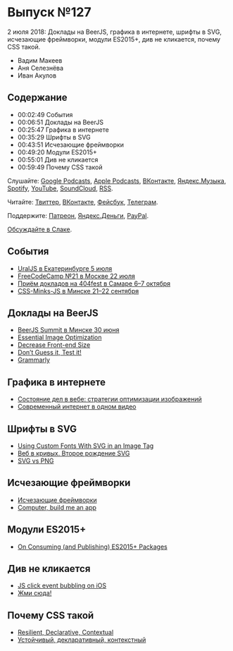 # Выпуск №127

2 июля 2018: Доклады на BeerJS, графика в интернете, шрифты в SVG, исчезающие фреймворки, модули ES2015+, див не кликается, почему CSS такой.

- Вадим Макеев
- Аня Селезнёва
- Иван Акулов

## Содержание

- 00:02:49 События
- 00:06:51 Доклады на BeerJS
- 00:25:47 Графика в интернете
- 00:35:29 Шрифты в SVG
- 00:43:51 Исчезающие фреймворки
- 00:49:20 Модули ES2015+
- 00:55:01 Див не кликается
- 00:59:49 Почему CSS такой

Слушайте: [Google Podcasts](https://podcasts.google.com/?feed=aHR0cHM6Ly93ZWItc3RhbmRhcmRzLnJ1L3BvZGNhc3QvZmVlZC8), [Apple Podcasts](https://itunes.apple.com/podcast/id1080500016), [ВКонтакте](https://vk.com/podcasts-32017543), [Яндекс.Музыка](https://music.yandex.ru/album/6245956), [Spotify](https://open.spotify.com/show/3rzAcADjpBpXt73L0epTjV), [YouTube](https://www.youtube.com/playlist?list=PLMBnwIwFEFHcwuevhsNXkFTcadeX5R1Go), [SoundCloud](https://soundcloud.com/web-standards), [RSS](https://web-standards.ru/podcast/feed/).

Читайте: [Твиттер](https://twitter.com/webstandards_ru), [ВКонтакте](https://vk.com/webstandards_ru), [Фейсбук](https://www.facebook.com/webstandardsru), [Телеграм](https://t.me/webstandards_ru).

Поддержите: [Патреон](https://www.patreon.com/webstandards_ru), [Яндекс.Деньги](https://money.yandex.ru/to/41001119329753), [PayPal](https://www.paypal.me/pepelsbey).

[Обсуждайте в Слаке](http://slack.web-standards.ru/).

## События

- [UralJS в Екатеринбурге 5 июля](https://uraljs.timepad.ru/event/751795/)
- [FreeCodeCamp №21 в Москве 22 июля](https://freecodecamp.timepad.ru/event/752289/)
- [Приём докладов на 404fest в Самаре 6–7 октября](https://docs.google.com/forms/d/e/1FAIpQLSfSjYTvK1tDBYosipjjvqZXPmZGvB2lrPwQb_KXDomHCsjNvw/viewform)
- [CSS-Minks-JS в Минске 21–22 сентября](http://css-minsk-js.by/)

## Доклады на BeerJS

- [BeerJS Summit в Минске 30 июня](https://www.facebook.com/events/174232359959486/)
- [Essential Image Optimization](https://images.guide/)
- [Decrease Front-end Size](https://developers.google.com/web/fundamentals/performance/webpack/decrease-frontend-size)
- [Don’t Guess it, Test it!](https://aerotwist.com/blog/dont-guess-it-test-it/)
- [Grammarly](https://www.grammarly.com/)

## Графика в интернете

- [Состояние дел в вебе: стратегии оптимизации изображений](http://css-live.ru/articles/sostoyanie-del-v-vebe-glavnye-strategii-optimizacii-izobrazhenij.html)
- [Современный интернет в одном видео](https://www.facebook.com/pepelsbey/videos/10157391994829338/)

## Шрифты в SVG

- [Using Custom Fonts With SVG in an Image Tag](https://css-tricks.com/using-custom-fonts-with-svg-in-an-image-tag/)
- [Веб в кривых. Второе рождение SVG](https://youtu.be/DDR19L7Lcjw)
- [SVG vs PNG](https://svgvspng.com/#ru)

## Исчезающие фреймворки

- [Исчезающие фреймворки](https://habr.com/p/414869/)
- [Computer, build me an app](https://youtu.be/qqt6YxAZoOc)

## Модули ES2015+

- [On Consuming (and Publishing) ES2015+ Packages](https://babeljs.io/blog/2018/06/26/on-consuming-and-publishing-es2015+-packages)

## Див не кликается

- [JS click event bubbling on iOS](http://gravitydept.com/blog/js-click-event-bubbling-on-ios)
- [Жми сюда!](https://youtu.be/MWJKwn_gKR4)

## Почему CSS такой

- [Resilient, Declarative, Contextual](https://keithjgrant.com/posts/2018/06/resilient-declarative-contextual/)
- [Устойчивый, декларативный, контекстный](http://css-live.ru/articles/ustojchivyj-deklarativnyj-kontekstnyj-novyj-vzglyad-na-silnye-storony-css.html)
